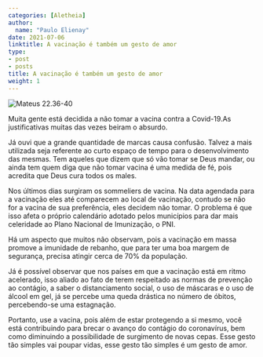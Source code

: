 ```yaml
---
categories: [Aletheia]
author:
  name: "Paulo Elienay"
date: 2021-07-06
linktitle: A vacinação é também um gesto de amor
type:
- post
- posts
title: A vacinação é também um gesto de amor
weight: 1
---
```

![Mateus 22.36-40](https://ibb.co/7XK6nNM)

Muita gente está decidida a não tomar a vacina contra a Covid-19.As justificativas muitas das vezes beiram o absurdo.


Já ouvi que a grande quantidade de marcas causa confusão. Talvez a mais utilizada seja referente ao curto espaço de tempo para o desenvolvimento das mesmas. Tem aqueles que dizem que só vão tomar se Deus mandar, ou ainda tem quem diga que não tomar vacina é uma medida de fé, pois acredita que Deus cura todos os males. 


Nos últimos dias surgiram os sommeliers de vacina. Na data agendada para a vacinação eles até comparecem ao local de vacinação, contudo se não for a vacina de sua preferência, eles decidem não tomar. O problema é que isso afeta o próprio calendário adotado pelos municípios para dar mais celeridade ao Plano Nacional de Imunização, o PNI.


Há um aspecto que muitos não observam, pois a vacinação em massa promove a imunidade de rebanho, que para ter uma boa margem de segurança, precisa atingir cerca de 70% da população.


Já é possível observar que nos países em que a vacinação está em ritmo acelerado, isso aliado ao fato de terem respeitado as normas de prevenção ao contágio, a saber o distanciamento social, o uso de máscaras e o uso de álcool em gel, já se percebe uma queda drástica no número de óbitos, percebendo-se uma estagnação.


Portanto, use a vacina, pois além de estar protegendo a si mesmo, você está contribuindo para brecar o avanço do contágio do coronavírus, bem como diminuindo a possibilidade de surgimento de novas cepas. Esse gesto tão simples vai poupar vidas, esse gesto tão simples é um gesto de amor.
